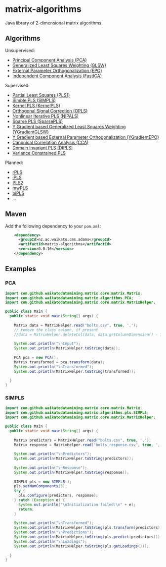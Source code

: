 # matrix-algorithms

Java library of 2-dimensional matrix algorithms. 

## Algorithms

Unsupervised:

* [Principal Component Analysis (PCA)](https://web.archive.org/web/20160630035830/http://statmaster.sdu.dk:80/courses/ST02/module05/module.pdf)
* [Generalized Least Squares Weighting (GLSW)](http://wiki.eigenvector.com/index.php?title=Advanced_Preprocessing:_Multivariate_Filtering#GLSW_Algorithm)
* [External Parameter Orthogonalization (EPO)](http://wiki.eigenvector.com/index.php?title=Advanced_Preprocessing:_Multivariate_Filtering#External_Parameter_Orthogonalization_.28EPO.29) 
* [Independent Component Analysis (FastICA)](https://www.cs.helsinki.fi/u/ahyvarin/papers/bookfinal_ICA.pdf)

Supervised:

* [Partial Least Squares (PLS1)](https://web.archive.org/web/20081001154431/http://statmaster.sdu.dk:80/courses/ST02/module07/module.pdf)
* [Simple PLS (SIMPLS)](http://www.statsoft.com/textbook/partial-least-squares/#SIMPLS)
* [Kernel PLS (KernelPLS)](http://www.plantbreeding.wzw.tum.de/fileadmin/w00bdb/www/kraemer/icml_kernelpls.pdf)
* [Orthogonal Signal Correction (OPLS)](https://www.r-bloggers.com/evaluation-of-orthogonal-signal-correction-for-pls-modeling-osc-pls-and-opls/)
* [Nonlinear Iterative PLS (NIPALS)](http://www.statsoft.com/textbook/partial-least-squares/#NIPALS)
* [Sparse PLS (SparsePLS)](https://www.ncbi.nlm.nih.gov/pmc/articles/PMC2810828/)
* [Y Gradient based Generalized Least Squares Weighting (YGradientGLSW)](http://wiki.eigenvector.com/index.php?title=Advanced_Preprocessing:_Multivariate_Filtering#GLSW_Algorithm)
* [Y Gradient based External Parameter Orthogonalization (YGradientEPO)](http://wiki.eigenvector.com/index.php?title=Advanced_Preprocessing:_Multivariate_Filtering#External_Parameter_Orthogonalization_.28EPO.29)
* [Canonical Correlation Analysis (CCA)](http://citeseerx.ist.psu.edu/viewdoc/summary?doi=10.1.1.30.16)
* [Domain Invariant PLS (DIPLS)](https://pubs.acs.org/doi/10.1021/acs.analchem.8b00498)
* [Variance Constrained PLS](http://or.nsfc.gov.cn/bitstream/00001903-5/485833/1/1000013952154.pdf)

Planned:

* [rPLS](https://www.researchgate.net/publication/259536250_Recursive_weighted_partial_least_squares_rPLS_An_efficient_variable_selection_method_using_PLS)
* [iPLS](https://www.researchgate.net/publication/247776629_Interval_Partial_Least-Squares_Regression_iPLS_A_Comparative_Chemometric_Study_with_an_Example_from_Near-Infrared_Spectroscopy)
* [PLS2](https://web.archive.org/web/20160702070233/http://statmaster.sdu.dk/courses/ST02/module08/module.pdf)
* [mwPLS]()
* [biPLS](https://www.academia.edu/14468430/Sequential_application_of_backward_interval_partial_least_squares_and_genetic_algorithms_for_the_selection_of_relevant_spectral_regions)
* ...
  
## Maven

Add the following dependency to your `pom.xml`:

```xml
    <dependency>
      <groupId>nz.ac.waikato.cms.adams</groupId>
      <artifactId>matrix-algorithms</artifactId>
      <version>0.0.16</version>
    </dependency>
```
## Examples

### PCA

```java
import com.github.waikatodatamining.matrix.core.matrix.Matrix;
import com.github.waikatodatamining.matrix.algorithms.PCA;
import com.github.waikatodatamining.matrix.core.matrix.MatrixHelper;

public class Main {
  public static void main(String[] args) {
    
    Matrix data = MatrixHelper.read("bolts.csv", true, ',');
    // remove the class column, if present
    //data = MatrixHelper.deleteCol(data, data.getColumnDimension() - 1);
    
    System.out.println("\nInput");
    System.out.println(MatrixHelper.toString(data));
    
    PCA pca = new PCA();
    Matrix transformed = pca.transform(data);
    System.out.println("\nTransformed");
    System.out.println(MatrixHelper.toString(transformed));
    
  }
}


```

### SIMPLS
```java
import com.github.waikatodatamining.matrix.core.matrix.Matrix;
import com.github.waikatodatamining.matrix.algorithms.pls.SIMPLS;
import com.github.waikatodatamining.matrix.core.matrix.MatrixHelper;

public class Main {
  public static void main(String[] args) {
    
    Matrix predictors = MatrixHelper.read("bolts.csv", true, ',');
    Matrix response = MatrixHelper.read("bolts_response.csv", true, ',');
    
    System.out.println("\nPredictors");
    System.out.println(MatrixHelper.toString(predictors));
    
    System.out.println("\nResponse");
    System.out.println(MatrixHelper.toString(response));
    
    SIMPLS pls = new SIMPLS();
    pls.setNumComponents(3);
    try {
      pls.configure(predictors, response);
    } catch (Exception e) {
      System.out.println("\nInitialization failed:\n" + e);
      return;
    }
    
    System.out.println("\nTransformed");
    System.out.println(MatrixHelper.toString(pls.transform(predictors)));
    System.out.println("\nPredictions");
    System.out.println(MatrixHelper.toString(pls.predict(predictors)));
    System.out.println("\nLoadings");
    System.out.println(MatrixHelper.toString(pls.getLoadings()));
    
  }
}
```
